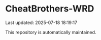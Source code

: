 # CheatBrothers-WRD

Last updated: 2025-07-18 18:19:17

This repository is automatically maintained.
